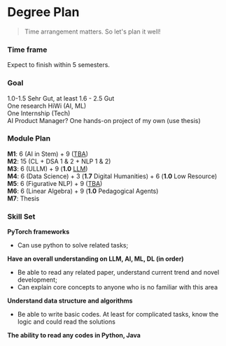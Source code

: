 # Degree Plan

> Time arrangement matters. So let's plan it well! <br>

### Time frame
Expect to finish within 5 semesters. <br>

### Goal
1.0-1.5 Sehr Gut, at least 1.6 - 2.5 Gut <br>
One research HiWi (AI, ML)<br>
One Internship (Tech) <br>
AI Product Manager?
One hands-on project of my own (use thesis)

### Module Plan
**M1**: $6$ (AI in Stem) + $9$ (<ins>TBA</ins>) <br>
**M2**: $15$ (CL + DSA 1 & 2 + NLP 1 & 2) <br>
**M3**: $6$ (ULLM) + $9$ (**1.0** <ins>LLM</ins>) <br>
**M4**: $6$ (Data Science) + $3$ (**1.7** Digital Humanities) + $6$ (**1.0** Low Resource) <br>
**M5**: $6$ (Figurative NLP) + $9$ (<ins>TBA</ins>) <br>
**M6**: $6$ (Linear Algebra) + $9$ (**1.0** Pedagogical Agents) <br>
**M7**: Thesis <br>

### Skill Set
**PyTorch frameworks**
- Can use python to solve related tasks; 

**Have an overall understanding on LLM, AI, ML, DL (in order)**
- Be able to read any related paper, understand current trend and novel development;
- Can explain core concepts to anyone who is no familiar with this area

**Understand data structure and algorithms**
- Be able to write basic codes. At least for complicated tasks, know the logic and could read the solutions

**The ability to read any codes in Python, Java**



